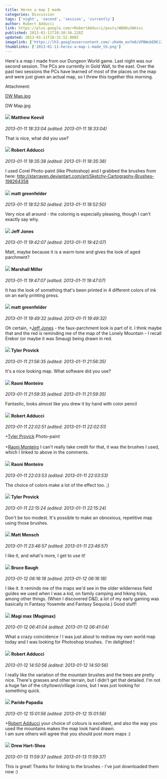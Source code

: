 ```yaml
---
title: Heres a map I made
categories: Discussion
tags: ['night', 'second', 'session', 'currently']
author: Robert Adducci
link: https://plus.google.com/+RobertAdducci/posts/WB8Du3AKssi
published: 2013-01-11T18:30:36.228Z
updated: 2013-01-11T18:31:52.000Z
imagelink: ['https://lh3.googleusercontent.com/-zKeHe_mxYm0/UPBWobENCiI/AAAAAAAAHAU/lnmyRbZpZ3U/w288-h288/DW%2BMap.jpg']
thumblinks: ['2013-01-11-heres-a-map-i-made_tb.png']
---
```


Here&#39;s a map I made from our Dungeon World game. Last night was our second session. The PCs are currently in Gold Wall, to the east. Over the past two sessions the PCs have learned of most of the places on the map and were just given an actual map, so I threw this together this morning.


Attachment:

<a href='https://plus.google.com/photos/107955958789548060631/albums/5832256761110430689/5832256769904937506?authkey=CIL8lZ7s3ojIpwE&sqi=100084733231320276299&sqsi=495ab0e7-7352-40c7-9718-677d19c9273e'>DW Map.jpg</a>


DW Map.jpg
<div id='comment z12myth5fnestjhpi04cd3w4yyzedz0xvto0k'>
  <h4><img src='{{site.baseurl}}//images/avatars/111045827268540883062_photo.jpg'> Matthew Keevil</h4>
      <p><cite>2013-01-11 18:33:04 (edited: 2013-01-11 18:33:04)</cite></p>
        <p>That is nice, what did you use?</p>
</div>
        

<div id='comment z12myth5fnestjhpi04cd3w4yyzedz0xvto0k'>
  <h4><img src='{{site.baseurl}}//images/avatars/107955958789548060631_photo.jpg'> Robert Adducci</h4>
      <p><cite>2013-01-11 18:35:38 (edited: 2013-01-11 18:35:38)</cite></p>
        <p>I used Corel Photo-paint (like Photoshop) and I grabbed the brushes from here: <a href="http://starraven.deviantart.com/art/Sketchy-Cartography-Brushes-198264358" class="ot-anchor">http://starraven.deviantart.com/art/Sketchy-Cartography-Brushes-198264358</a></p>
</div>
        

<div id='comment z12myth5fnestjhpi04cd3w4yyzedz0xvto0k'>
  <h4><img src='{{site.baseurl}}//images/avatars/111970966812888548226_photo.jpg'> matt greenfelder</h4>
      <p><cite>2013-01-11 18:52:50 (edited: 2013-01-11 18:52:50)</cite></p>
        <p>Very nice all around - the coloring is especially pleasing, though I can&#39;t exactly say why.</p>
</div>
        

<div id='comment z12myth5fnestjhpi04cd3w4yyzedz0xvto0k'>
  <h4><img src='{{site.baseurl}}//images/avatars/109660663401260259529_photo.jpg'> Jeff Jones</h4>
      <p><cite>2013-01-11 19:42:07 (edited: 2013-01-11 19:42:07)</cite></p>
        <p>Matt, maybe because it is a warm tone and gives the look of aged parchment?</p>
</div>
        

<div id='comment z12myth5fnestjhpi04cd3w4yyzedz0xvto0k'>
  <h4><img src='{{site.baseurl}}//images/avatars/113927217394445366066_photo.jpg'> Marshall Miller</h4>
      <p><cite>2013-01-11 19:47:07 (edited: 2013-01-11 19:47:07)</cite></p>
        <p>It has the look of something that&#39;s been printed in 4 different colors of ink on an early printing press.</p>
</div>
        

<div id='comment z12myth5fnestjhpi04cd3w4yyzedz0xvto0k'>
  <h4><img src='{{site.baseurl}}//images/avatars/111970966812888548226_photo.jpg'> matt greenfelder</h4>
      <p><cite>2013-01-11 19:49:32 (edited: 2013-01-11 19:49:32)</cite></p>
        <p>Oh certain, <span class="proflinkWrapper"><span class="proflinkPrefix">+</span><a class="proflink" href="https://plus.google.com/109660663401260259529" oid="109660663401260259529">Jeff Jones</a></span> - the faux-parchment look is part of it. I think maybe that and the red is reminding me of the map of the Lonely Mountain - I recall Erebor (or maybe it was Smaug) being drawn in red.</p>
</div>
        

<div id='comment z12myth5fnestjhpi04cd3w4yyzedz0xvto0k'>
  <h4><img src='{{site.baseurl}}//images/avatars/106077432663890350111_photo.jpg'> Tyler Provick</h4>
      <p><cite>2013-01-11 21:56:35 (edited: 2013-01-11 21:56:35)</cite></p>
        <p>It&#39;s a nice looking map. What software did you use?</p>
</div>
        

<div id='comment z12myth5fnestjhpi04cd3w4yyzedz0xvto0k'>
  <h4><img src='{{site.baseurl}}//images/avatars/116853051997757460697_photo.jpg'> Raoni Monteiro</h4>
      <p><cite>2013-01-11 21:59:35 (edited: 2013-01-11 21:59:35)</cite></p>
        <p>Fantastic, looks almost like you drew it by hand with color pencil</p>
</div>
        

<div id='comment z12myth5fnestjhpi04cd3w4yyzedz0xvto0k'>
  <h4><img src='{{site.baseurl}}//images/avatars/107955958789548060631_photo.jpg'> Robert Adducci</h4>
      <p><cite>2013-01-11 22:02:51 (edited: 2013-01-11 22:02:51)</cite></p>
        <p><span class="proflinkWrapper"><span class="proflinkPrefix">+</span><a class="proflink" href="https://plus.google.com/106077432663890350111" oid="106077432663890350111">Tyler Provick</a></span> Photo-paint<br /><br /><span class="proflinkWrapper"><span class="proflinkPrefix">+</span><a class="proflink" href="https://plus.google.com/116853051997757460697" oid="116853051997757460697">Raoni Monteiro</a></span> I can&#39;t really take credit for that, it was the brushes I used, which I linked to above in the comments.</p>
</div>
        

<div id='comment z12myth5fnestjhpi04cd3w4yyzedz0xvto0k'>
  <h4><img src='{{site.baseurl}}//images/avatars/116853051997757460697_photo.jpg'> Raoni Monteiro</h4>
      <p><cite>2013-01-11 22:03:53 (edited: 2013-01-11 22:03:53)</cite></p>
        <p>The choice of colors make a lot of the effect too. ;)</p>
</div>
        

<div id='comment z12myth5fnestjhpi04cd3w4yyzedz0xvto0k'>
  <h4><img src='{{site.baseurl}}//images/avatars/106077432663890350111_photo.jpg'> Tyler Provick</h4>
      <p><cite>2013-01-11 22:15:24 (edited: 2013-01-11 22:15:24)</cite></p>
        <p>Don&#39;t be too modest. It&#39;s possible to make an obnoxious, repetitive map using those brushes.</p>
</div>
        

<div id='comment z12myth5fnestjhpi04cd3w4yyzedz0xvto0k'>
  <h4><img src='{{site.baseurl}}//images/avatars/108888792896031693918_photo.jpg'> Matt Mensch</h4>
      <p><cite>2013-01-11 23:46:57 (edited: 2013-01-11 23:46:57)</cite></p>
        <p>I like it, and what&#39;s more, I get to use it!</p>
</div>
        

<div id='comment z12myth5fnestjhpi04cd3w4yyzedz0xvto0k'>
  <h4><img src='{{site.baseurl}}//images/avatars/107122403431806926287_photo.jpg'> Bruce Baugh</h4>
      <p><cite>2013-01-12 06:16:18 (edited: 2013-01-12 06:16:18)</cite></p>
        <p>I like it. It reminds me of the maps we&#39;d see in the older wilderness field guides we used when I was a kid, on family camping and hiking trips, among other things. (When I discovered D&amp;D, a lot of my early gaming was basically in Fantasy Yosemite and Fantasy Sequoia.) Good stuff!</p>
</div>
        

<div id='comment z12myth5fnestjhpi04cd3w4yyzedz0xvto0k'>
  <h4><img src='{{site.baseurl}}//images/avatars/101186759054914157594_photo.jpg'> Magi max (Magimax)</h4>
      <p><cite>2013-01-12 06:41:04 (edited: 2013-01-12 06:41:04)</cite></p>
        <p>What a crazy coincidence ! I was just about to redraw my own world map today and I was looking for Photoshop brushes.  I&#39;m delighted !</p>
</div>
        

<div id='comment z12myth5fnestjhpi04cd3w4yyzedz0xvto0k'>
  <h4><img src='{{site.baseurl}}//images/avatars/107955958789548060631_photo.jpg'> Robert Adducci</h4>
      <p><cite>2013-01-12 14:50:56 (edited: 2013-01-12 14:50:56)</cite></p>
        <p>I really like the variation of the mountain brushes and the trees are pretty nice. There&#39;s grasses and other terrain, but I didn&#39;t get that detailed. I&#39;m not a huge fan of the city/town/village icons, but I was just looking for something quick.</p>
</div>
        

<div id='comment z12myth5fnestjhpi04cd3w4yyzedz0xvto0k'>
  <h4><img src='{{site.baseurl}}//images/avatars/100891656436184215243_photo.jpg'> Paride Papadia</h4>
      <p><cite>2013-01-12 15:01:56 (edited: 2013-01-12 15:01:56)</cite></p>
        <p><span class="proflinkWrapper"><span class="proflinkPrefix">+</span><a class="proflink" href="https://plus.google.com/107955958789548060631" oid="107955958789548060631">Robert Adducci</a></span> your choice of colours is excellent, and also the way you used the mountains makes the map look hand drawn. <br />I am sure others will agree that you should post more maps :)</p>
</div>
        

<div id='comment z12myth5fnestjhpi04cd3w4yyzedz0xvto0k'>
  <h4><img src='{{site.baseurl}}//images/avatars/110549639616008158383_photo.jpg'> Drew Hart-Shea</h4>
      <p><cite>2013-01-13 11:59:37 (edited: 2013-01-13 11:59:37)</cite></p>
        <p>This is great! Thanks for linking to the brushes - I&#39;ve just downloaded them now :)</p>
</div>
        